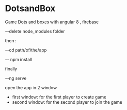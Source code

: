 # DotsandBox
Game Dots and boxes with angular 8 , firebase

--delete node_modules folder

then :

--cd path/of/the/app

-- npm install

finally

--ng serve

open the app in 2 window
 - first window: for the first player to create game
 - second window: for the second player to join the game 
 

 
 
 
 
 
